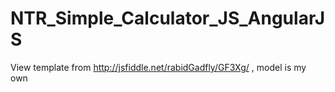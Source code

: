 # NTR_Simple_Calculator_JS_AngularJS
View template from http://jsfiddle.net/rabidGadfly/GF3Xg/ , model is my own
